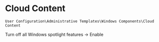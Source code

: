 # Cloud Content

`User Configuration\Administrative Templates\Windows Components\Cloud Content`

Turn off all Windows spotlight features -> Enable